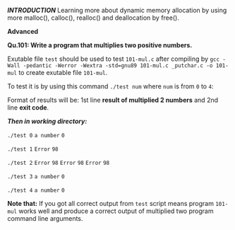 ***INTRODUCTION***
Learning more about dynamic memory allocation by using more malloc(), calloc(), realloc() and deallocation by free().

**Advanced**

**Qu.101: Write a program that multiplies two positive numbers.**

Exutable file `test` should be used to test `101-mul.c` after compiling by `gcc -Wall -pedantic -Werror -Wextra -std=gnu89 101-mul.c _putchar.c -o 101-mul` to create exutable file `101-mul`.

To test it is by using this command `./test num` where `num` is from `0` to `4`:

Format of results will be: 1st line **result of multiplied 2 numbers** and 2nd line **exit code**.

***Then in working directory:***

`./test 0`
`a number`
`0`

`./test 1`
`Error`
`98`

`./test 2`
`Error`
`98`
`Error`
`98`
`Error`
`98`

`./test 3`
`a number`
`0`

`./test 4`
`a number`
`0`

**Note that:** If you got all correct output from `test` script means program `101-mul` works well and produce a correct output of multiplied two program command line arguments.
